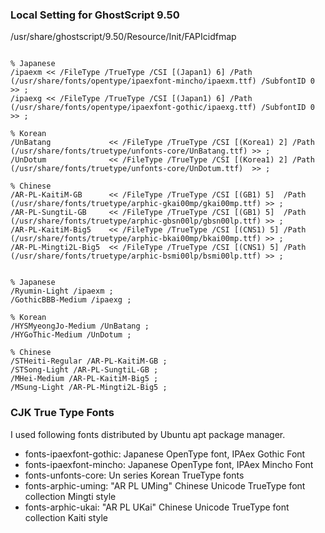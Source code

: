 
### Local Setting for GhostScript 9.50

/usr/share/ghostscript/9.50/Resource/Init/FAPIcidfmap

```

% Japanese
/ipaexm << /FileType /TrueType /CSI [(Japan1) 6] /Path (/usr/share/fonts/opentype/ipaexfont-mincho/ipaexm.ttf) /SubfontID 0 >> ;
/ipaexg << /FileType /TrueType /CSI [(Japan1) 6] /Path (/usr/share/fonts/opentype/ipaexfont-gothic/ipaexg.ttf) /SubfontID 0 >> ;

% Korean
/UnBatang             << /FileType /TrueType /CSI [(Korea1) 2] /Path (/usr/share/fonts/truetype/unfonts-core/UnBatang.ttf) >> ;
/UnDotum              << /FileType /TrueType /CSI [(Korea1) 2] /Path (/usr/share/fonts/truetype/unfonts-core/UnDotum.ttf)  >> ;

% Chinese
/AR-PL-KaitiM-GB      << /FileType /TrueType /CSI [(GB1) 5]  /Path (/usr/share/fonts/truetype/arphic-gkai00mp/gkai00mp.ttf) >> ;
/AR-PL-SungtiL-GB     << /FileType /TrueType /CSI [(GB1) 5]  /Path (/usr/share/fonts/truetype/arphic-gbsn00lp/gbsn00lp.ttf) >> ;
/AR-PL-KaitiM-Big5    << /FileType /TrueType /CSI [(CNS1) 5] /Path (/usr/share/fonts/truetype/arphic-bkai00mp/bkai00mp.ttf) >> ;
/AR-PL-Mingti2L-Big5  << /FileType /TrueType /CSI [(CNS1) 5] /Path (/usr/share/fonts/truetype/arphic-bsmi00lp/bsmi00lp.ttf) >> ;


% Japanese
/Ryumin-Light /ipaexm ;
/GothicBBB-Medium /ipaexg ;

% Korean
/HYSMyeongJo-Medium /UnBatang ;
/HYGoThic-Medium /UnDotum ;

% Chinese
/STHeiti-Regular /AR-PL-KaitiM-GB ;
/STSong-Light /AR-PL-SungtiL-GB ;
/MHei-Medium /AR-PL-KaitiM-Big5 ;
/MSung-Light /AR-PL-Mingti2L-Big5 ;

```

### CJK True Type Fonts

I used following fonts distributed by Ubuntu apt package manager.

* fonts-ipaexfont-gothic: Japanese OpenType font, IPAex Gothic Font
* fonts-ipaexfont-mincho: Japanese OpenType font, IPAex Mincho Font
* fonts-unfonts-core: Un series Korean TrueType fonts
* fonts-arphic-uming: "AR PL UMing" Chinese Unicode TrueType font collection Mingti style
* fonts-arphic-ukai: "AR PL UKai" Chinese Unicode TrueType font collection Kaiti style
